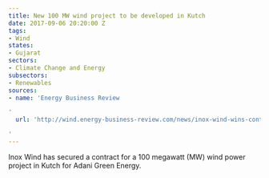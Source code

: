 ```yaml
---
title: New 100 MW wind project to be developed in Kutch
date: 2017-09-06 20:20:00 Z
tags:
- Wind
states:
- Gujarat
sectors:
- Climate Change and Energy
subsectors:
- Renewables
sources:
- name: 'Energy Business Review

'
  url: 'http://wind.energy-business-review.com/news/inox-wind-wins-contract-for-100mw-project-in-gujarat-india-310817-5914018

'
---
```


Inox Wind has secured a contract for a 100 megawatt (MW) wind power project in Kutch for Adani Green Energy. 
